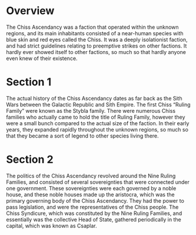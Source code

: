# Overview

The Chiss Ascendancy was a faction that operated within the unknown regions, and its main inhabitants consisted of a near-human species with blue skin and red eyes called the Chiss.
It was a deeply isolationist faction, and had strict guidelines relating to preemptive strikes on other factions.
It hardly ever showed itself to other factions, so much so that hardly anyone even knew of their existence.

# Section 1

The actual history of the Chiss Ascendancy dates as far back as the Sith Wars between the Galactic Republic and Sith Empire.
The first Chiss “Ruling Family” were known as the Stybla family.
There were numerous Chiss families who actually came to hold the title of Ruling Family, however they were a small bunch compared to the actual size of the faction.
In their early years, they expanded rapidly throughout the unknown regions, so much so that they became a sort of legend to other species living there.

# Section 2

The politics of the Chiss Ascendancy revolved around the Nine Ruling Families, and consisted of several sovereignties that were connected under one government.
These sovereignties were each governed by a noble house, and these noble houses made up the aristocra, which was the primary governing body of the Chiss Ascendancy.
They had the power to pass legislation, and were the representatives of the Chiss people.
The Chiss Syndicure, which was constituted by the Nine Ruling Families, and essentially was the collective Head of State, gathered periodically in the capital, which was known as Csaplar.
